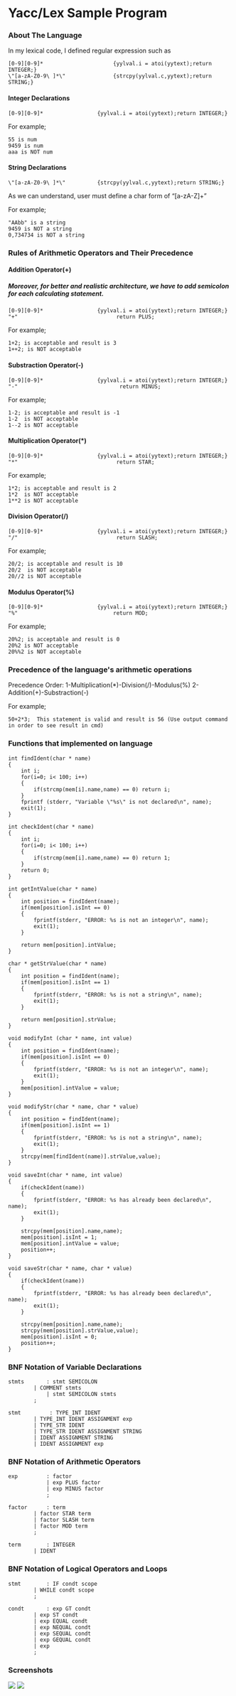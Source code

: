 # Yacc/Lex Sample Program

### About The Language

In my lexical code, I defined regular expression such as 

```
[0-9][0-9]*                	     {yylval.i = atoi(yytext);return INTEGER;}
\"[a-zA-Z0-9\ ]*\"               {strcpy(yylval.c,yytext);return STRING;}

```

#### Integer Declarations

```
[0-9][0-9]*                 {yylval.i = atoi(yytext);return INTEGER;}

```

For example;

```
55 is num
9459 is num
aaa is NOT num
```

#### String Declarations

```
\"[a-zA-Z0-9\ ]*\"          {strcpy(yylval.c,yytext);return STRING;}
```

As we can understand, user must define a char form of “[a-zA-Z]+”

For example;

```
"AAbb" is a string
9459 is NOT a string
0,734734 is NOT a string
```

### Rules of Arithmetic Operators and Their Precedence
#### Addition Operator(+)

##### Moreover, for better and realistic architecture, we have to add semicolon for each calculating statement.

```
[0-9][0-9]*                 {yylval.i = atoi(yytext);return INTEGER;}
"+"                               return PLUS;
```

For example;

```
1+2; is acceptable and result is 3
1++2; is NOT acceptable
```

#### Substraction Operator(-)
```
[0-9][0-9]*                 {yylval.i = atoi(yytext);return INTEGER;}
"-"                                return MINUS;
```
 

For example;

```
1-2; is acceptable and result is -1
1-2  is NOT acceptable
1--2 is NOT acceptable
```

#### Multiplication Operator(*)

```
[0-9][0-9]*                 {yylval.i = atoi(yytext);return INTEGER;}
"*"                               return STAR;
```

For example;

```
1*2; is acceptable and result is 2
1*2  is NOT acceptable
1**2 is NOT acceptable
```

#### Division Operator(/)

```
[0-9][0-9]*                 {yylval.i = atoi(yytext);return INTEGER;}
"/"                               return SLASH;
```

For example;

```
20/2; is acceptable and result is 10
20/2  is NOT acceptable
20//2 is NOT acceptable
```

#### Modulus Operator(%)

```
[0-9][0-9]*                 {yylval.i = atoi(yytext);return INTEGER;}
"%"                              return MOD;
```

For example;

```
20%2; is acceptable and result is 0
20%2 is NOT acceptable
20%%2 is NOT acceptable
```

### Precedence of the language's arithmetic operations

Precedence Order:
1-Multiplication(*)-Division(/)-Modulus(%)
2-Addition(+)-Substraction(-)

For example;

```
50+2*3;  This statement is valid and result is 56 (Use output command in order to see result in cmd)
```

### Functions that implemented on language

```
int findIdent(char * name)
{
	int i;
	for(i=0; i< 100; i++)
	{
		if(strcmp(mem[i].name,name) == 0) return i;
	}
	fprintf (stderr, "Variable \"%s\" is not declared\n", name);
	exit(1);
}
```

```
int checkIdent(char * name)
{
	int i;
	for(i=0; i< 100; i++)
	{
		if(strcmp(mem[i].name,name) == 0) return 1;
	}
	return 0;
}
```

```
int getIntValue(char * name)
{
	int position = findIdent(name);
	if(mem[position].isInt == 0) 
	{
		fprintf(stderr, "ERROR: %s is not an integer\n", name);
		exit(1);
	}
	
	return mem[position].intValue;
}
```


```
char * getStrValue(char * name)
{
	int position = findIdent(name);
	if(mem[position].isInt == 1) 
	{
		fprintf(stderr, "ERROR: %s is not a string\n", name);
		exit(1);
	}
	
	return mem[position].strValue;
}
```

```
void modifyInt (char * name, int value)
{
	int position = findIdent(name);
	if(mem[position].isInt == 0) 
	{
		fprintf(stderr, "ERROR: %s is not an integer\n", name);
		exit(1);
	}
	mem[position].intValue = value;
}
```

```
void modifyStr(char * name, char * value)
{
	int position = findIdent(name);
	if(mem[position].isInt == 1) 
	{
		fprintf(stderr, "ERROR: %s is not a string\n", name);
		exit(1);
	}
	strcpy(mem[findIdent(name)].strValue,value);
}
```

```
void saveInt(char * name, int value)
{
	if(checkIdent(name))
	{
		fprintf(stderr, "ERROR: %s has already been declared\n", name);
		exit(1);
	}

	strcpy(mem[position].name,name);
	mem[position].isInt = 1;
	mem[position].intValue = value;
	position++;
}
```


```
void saveStr(char * name, char * value)
{
	if(checkIdent(name))
	{
		fprintf(stderr, "ERROR: %s has already been declared\n", name);
		exit(1);
	}

	strcpy(mem[position].name,name);
	strcpy(mem[position].strValue,value);
	mem[position].isInt = 0;
	position++;
}

```










### BNF Notation of Variable Declarations

```
stmts   	: stmt SEMICOLON            		
		| COMMENT stmts				
        	| stmt SEMICOLON stmts	     		
		;

stmt   		 : TYPE_INT IDENT			
		| TYPE_INT IDENT ASSIGNMENT exp		
		| TYPE_STR IDENT			
		| TYPE_STR IDENT ASSIGNMENT STRING	
		| IDENT ASSIGNMENT STRING		
		| IDENT ASSIGNMENT exp			

```

### BNF Notation of Arithmetic Operators

```
exp    		: factor                   
       		| exp PLUS factor       
       		| exp MINUS factor         
       		;

factor		: term			    
		| factor STAR term	    
		| factor SLASH term	    
		| factor MOD term           
		;

term   		: INTEGER                   
		| IDENT			    

```

### BNF Notation of Logical Operators and Loops 

```
stmt    	: IF condt scope			
		| WHILE condt scope		
		;

condt		: exp GT condt						
		| exp ST condt 						
		| exp EQUAL condt					
		| exp NEQUAL condt					
		| exp SEQUAL condt					
		| exp GEQUAL condt					
		| exp								
		;

```




### Screenshots
![](screenshot.png)
![](comments.png)
